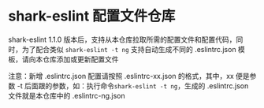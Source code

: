 # shark-eslint 配置文件仓库

shark-eslint 1.1.0 版本后，支持从本仓库拉取所需的配置文件和配置代码，同时，为了配合类似 ` shark-eslint -t ng ` 支持自动生成不同的 .eslintrc.json 模板，请向本仓库添加或更新配置文件

注意：新增 .eslintrc.json 配置请按照 .eslintrc-xx.json 的格式，其中，xx 便是参数 -t 后面跟的参数，如：执行命令`shark-eslint -t ng`，生成的 .eslintrc.json 文件就是本仓库中的 .eslintrc-ng.json